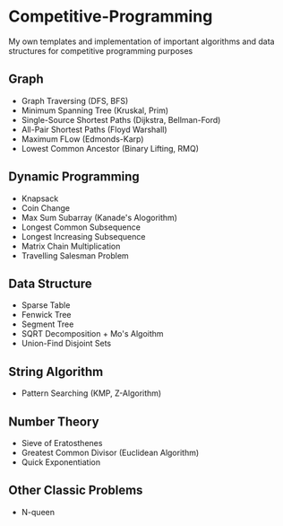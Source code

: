 # Competitive-Programming
My own templates and implementation of important algorithms and data structures for competitive programming purposes
## Graph
  - Graph Traversing (DFS, BFS)
  - Minimum Spanning Tree (Kruskal, Prim)
  - Single-Source Shortest Paths (Dijkstra, Bellman-Ford)
  - All-Pair Shortest Paths (Floyd Warshall)
  - Maximum FLow (Edmonds-Karp)
  - Lowest Common Ancestor (Binary Lifting, RMQ)
## Dynamic Programming
  - Knapsack
  - Coin Change
  - Max Sum Subarray (Kanade's Alogorithm)
  - Longest Common Subsequence
  - Longest Increasing Subsequence
  - Matrix Chain Multiplication
  - Travelling Salesman Problem
## Data Structure
  - Sparse Table 
  - Fenwick Tree
  - Segment Tree
  - SQRT Decomposition + Mo's Algoithm
  - Union-Find Disjoint Sets
## String Algorithm
  - Pattern Searching (KMP, Z-Algorithm)
## Number Theory
  - Sieve of Eratosthenes
  - Greatest Common Divisor (Euclidean Algorithm)
  - Quick Exponentiation
## Other Classic Problems
  - N-queen
